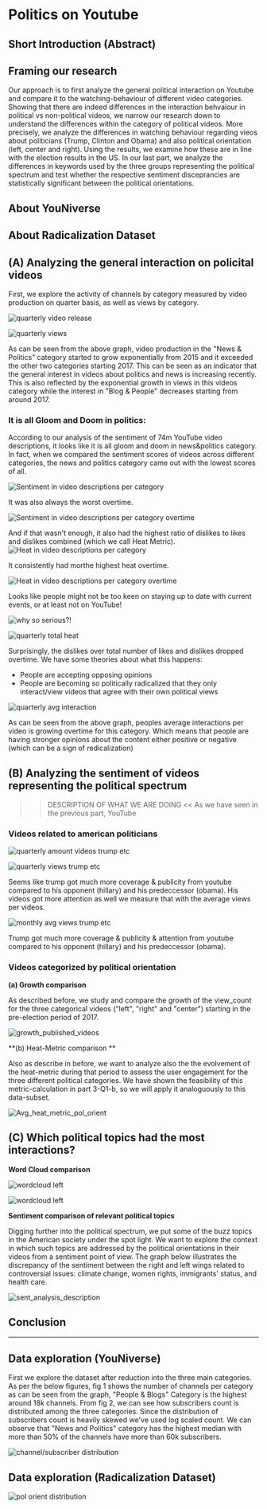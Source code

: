 # Politics on Youtube

## Short Introduction (Abstract)


## Framing our research
Our approach is to first analyze the general political interaction on Youtube and compare it to the watching-behaviour of different video categories. Showing that there are indeed differences in the interaction behvaiour in political vs non-political videos, we narrow our research down to understand the differences within the category of political videos. More precisely, we analyze the differences in watching behaviour regarding vieos about politicians (Trump, Clinton and Obama) and also political orientation (left, center and right). Using the results, we examine how these are in line with the election results in the US. In our last part, we analyze the differences in keywords used by the three groups representing the political spectrum and test whether the respective sentiment disceprancies are statistically significant between the political orientations.

## About YouNiverse

## About Radicalization Dataset

## (A) Analyzing the general interaction on policital videos

First, we explore the activity of channels by category measured by video production on quarter basis, as well as views by category.

![quarterly video release](/assets/img/number_videos_uploaded.png)

![quarterly views](/assets/img/Interaction.png)

As can be seen from the above graph, video production in the "News & Politics" category started to grow exponentially from 2015 and it exceeded the other two categories starting 2017. This can be seen as an indicator that the general interest in videos about politics and news is increasing recently. This is also reflected by the exponential growth in views in this videos category while the interest in "Blog & People" decreases starting from around 2017.



### It is all Gloom and Doom in politics:

According to our analysis of the sentiment of 74m YouTube video descriptions, it looks like it is all gloom and doom in news&politics category. In fact, when we compared the sentiment scores of videos across different categories, the news and politics category came out with the lowest scores of all.

![Sentiment in video descriptions per category](assets/img/Sentiment_per_category.png)

It was also always the worst overtime.

![Sentiment in video descriptions per category overtime](assets/img/Sentiment_per_category_over_time.png)

And if that wasn't enough, it also had the highest ratio of dislikes to likes and dislikes combined (which we call Heat Metric). 
![Heat in video descriptions per category](assets/img/Heat_per_category.png)

It consistently had morthe highest heat overtime.

![Heat in video descriptions per category overtime](assets/img/Heat_per_category_over_time.png)

Looks like people might not be too keen on staying up to date with current events, or at least not on YouTube!

![why so serious?!](assets/img/why-so-serious-joker.gif)



![quarterly total heat](/assets/img/heat_metric_1.png)

Surprisingly, the dislikes over total number of likes and dislikes dropped overtime. We have some theories about what this happens:

- People are accepting opposing opinions
- People are becoming so politically radicalized that they only interact/view videos that agree with their own political views

![quarterly avg interaction](/assets/img/avg_interactions.png)

As can be seen from the above graph, peoples average interactions per video is growing overtime for this category. Which means that people are having stronger opinions about the content either positive or negative (which can be a sign of redicalization)



## (B) Analyzing the sentiment of videos representing the political spectrum

>> DESCRIPTION OF WHAT WE ARE DOING <<
As we have seen in the previous part, YouTube 

### Videos related to american politicians



![quarterly amount videos trump etc](/assets/img/trump_clinton_obama_videos.png)

![quarterly views trump etc](/assets/img/trump_clinton_obama_monthly_views.png)

Seems like trump got much more coverage & publicity from youtube compared to his opponent (hillary) and his predeccessor (obama).
His videos got more attention as well we measure that with the average views per videos.

![monthly avg views trump etc](/assets/img/sent_figures.png)

Trump got much more coverage & publicity & attention from youtube compared to his opponent (hillary) and his predeccessor (obama). 

### Videos categorized by political orientation



**(a) Growth comparison**

As described before, we study and compare the growth of the view_count for the three categorical videos ("left", "right" and "center") starting in the pre-election period of 2017.

![growth_published_videos](/assets/img/growth_published_videos.png)


**(b) Heat-Metric comparison **

Also as describe in before, we want to analyze also the the evolvement of the heat-metric during that period to assess the user engagement for the three different political categories. We have shown the feasibility of this metric-calculation in part 3-Q1-b, so we will apply it analoguously to this data-subset.

![Avg_heat_metric_pol_orient](/assets/img/Avg_heat_metric_pol_orient.png)


## (C) Which political topics had the most interactions?

**Word Cloud comparison**

![wordcloud left](/assets/img/word_cloud_left.png)

![wordcloud left](/assets/img/word_cloud_right.png)

**Sentiment comparison of relevant political topics**

Digging further into the political spectrum, we put some of the buzz topics in the American society under the spot light. We want to explore the context in which such topics are addressed by the political orientations in their videos from a sentiment point of view. The graph below illustrates the discrepancy of the sentiment between the right and left wings related to controversial issues: climate change, women rights, immigrants' status, and health care. 


![sent_analysis_description](/assets/img/sent_analysis_description.jpg)


## Conclusion


------------------------------------------------------------------------------------------








## Data exploration (YouNiverse)
First we explore the dataset after reduction into the three main categories. As per the below figures, fig 1 shows the number of channels per category as can be seen from the graph, "People & Blogs" Category is the highest around 18k channels. From fig 2, we can see how subscribers count is distributed among the three categories. Since the distribution of subscribers count is heavily skewed we've used log scaled count. We can observe that "News and Politics" category has the highest median with more than 50% of the channels have more than 60k subscribers.

![channel/subscriber distribution](/assets/img/exploration_1.png)

## Data exploration (Radicalization Dataset)

![pol orient distribution](/assets/img/exploration_2.png)
